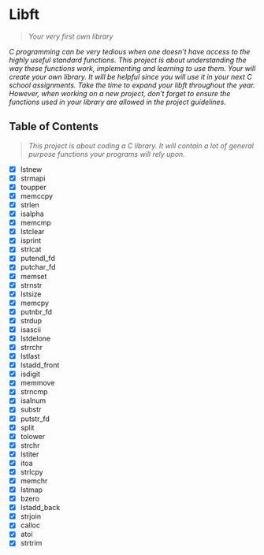 # Libft
> *Your very first own library*

*C programming can be very tedious when one doesn’t have access to the highly useful standard functions.*
*This project is about understanding the way these functions work, implementing and learning to use them.*
*Your will create your own library. It will be helpful since you will use it in your next C school assignments.*
*Take the time to expand your libft throughout the year.*
*However, when working on a new project, don’t forget to ensure the functions used in your library are allowed in the project guidelines.*

## Table of Contents
> *This project is about coding a C library. It will contain a lot of general purpose functions your programs will rely upon.*

- [x] lstnew
- [x] strmapi
- [x] toupper
- [x] memccpy
- [x] strlen
- [x] isalpha
- [x] memcmp
- [x] lstclear
- [x] isprint
- [x] strlcat
- [x] putendl_fd
- [x] putchar_fd
- [x] memset
- [x] strnstr
- [x] lstsize
- [x] memcpy
- [x] putnbr_fd
- [x] strdup
- [x] isascii
- [x] lstdelone
- [x] strrchr
- [x] lstlast
- [x] lstadd_front
- [x] isdigit
- [x] memmove
- [x] strncmp
- [x] isalnum
- [x] substr
- [x] putstr_fd
- [x] split
- [x] tolower
- [x] strchr
- [x] lstiter
- [x] itoa
- [x] strlcpy
- [x] memchr
- [x] lstmap
- [x] bzero
- [x] lstadd_back
- [x] strjoin
- [x] calloc
- [x] atoi
- [x] strtrim
